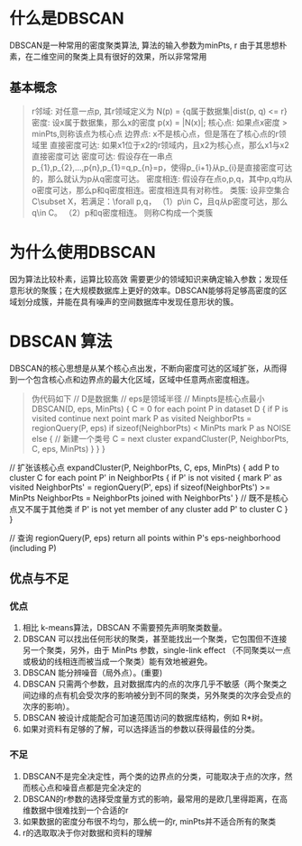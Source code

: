 # 什么是DBSCAN
DBSCAN是一种常用的密度聚类算法, 算法的输入参数为minPts, r
由于其思想朴素，在二维空间的聚类上具有很好的效果，所以非常常用
## 基本概念
> r邻域: 对任意一点p, 其r领域定义为 N(p) = {q属于数据集|dist(p, q) <= r}
> 密度: 设x属于数据集，那么x的密度 p(x) = |N(x)|;
> 核心点: 如果点x密度 > minPts,则称该点为核心点
> 边界点: x不是核心点，但是落在了核心点的r领域里
> 直接密度可达: 如果x1位于x2的r领域内，且x2为核心点，那么x1与x2直接密度可达
> 密度可达: 假设存在一串点p_{1},p_{2},...,p{n},p_{1}=q,p_{n}=p，使得p_{i+1}从p_{i}是直接密度可达的，那么就认为p从q密度可达。
> 密度相连: 假设存在点o,p,q，其中p,q均从o密度可达，那么p和q密度相连。密度相连具有对称性。
> 类簇:
设非空集合C\subset X，若满足：\forall p,q，
（1）p\in C，且q从p密度可达，那么q\in C。
（2）p和q密度相连。
则称C构成一个类簇
# 为什么使用DBSCAN
因为算法比较朴素，运算比较高效
需要更少的领域知识来确定输入参数；发现任意形状的聚簇；在大规模数据库上更好的效率。DBSCAN能够将足够高密度的区域划分成簇，并能在具有噪声的空间数据库中发现任意形状的簇。

# DBSCAN 算法
DBSCAN的核心思想是从某个核心点出发，不断向密度可达的区域扩张，从而得到一个包含核心点和边界点的最大化区域，区域中任意两点密度相连。
> 伪代码如下
// D是数据集
// eps是领域半径
// Minpts是核心点最小
DBSCAN(D, eps, MinPts) {
   C = 0
   for each point P in dataset D {
      if P is visited
         continue next point
      mark P as visited
      NeighborPts = regionQuery(P, eps)
      if sizeof(NeighborPts) < MinPts
         mark P as NOISE
      else {
         // 新建一个类号
         C = next cluster
         expandCluster(P, NeighborPts, C, eps, MinPts)
      }
   }
}

// 扩张该核心点
expandCluster(P, NeighborPts, C, eps, MinPts) {
   add P to cluster C
   for each point P' in NeighborPts { 
      if P' is not visited {
         mark P' as visited
         NeighborPts' = regionQuery(P', eps)
         if sizeof(NeighborPts') >= MinPts
            NeighborPts = NeighborPts joined with NeighborPts'
      }
      // 既不是核心点又不属于其他类
      if P' is not yet member of any cluster
         add P' to cluster C
   }
}

// 查询
regionQuery(P, eps)
   return all points within P's eps-neighborhood (including P)

## 优点与不足
### 优点
1. 相比 k-means算法，DBSCAN 不需要预先声明聚类数量。
2. DBSCAN 可以找出任何形状的聚类，甚至能找出一个聚类，它包围但不连接另一个聚类，另外，由于 MinPts 参数，single-link effect （不同聚类以一点或极幼的线相连而被当成一个聚类）能有效地被避免。
3. DBSCAN 能分辨噪音（局外点）。(重要)
4. DBSCAN 只需两个参数，且对数据库内的点的次序几乎不敏感（两个聚类之间边缘的点有机会受次序的影响被分到不同的聚类，另外聚类的次序会受点的次序的影响）。
5. DBSCAN 被设计成能配合可加速范围访问的数据库结构，例如 R*树。
6. 如果对资料有足够的了解，可以选择适当的参数以获得最佳的分类。
### 不足
1. DBSCAN不是完全决定性，两个类的边界点的分类，可能取决于点的次序，然而核心点和噪音点都是完全决定的
2. DBSCAN的r参数的选择受度量方式的影响，最常用的是欧几里得距离，在高维数据中很难找到一个合适的r
3. 如果数据的密度分布很不均匀，那么统一的r, minPts并不适合所有的聚类
4. r的选取取决于你对数据和资料的理解